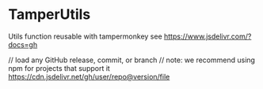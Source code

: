 # TamperUtils
Utils function reusable with tampermonkey
see https://www.jsdelivr.com/?docs=gh

// load any GitHub release, commit, or branch
// note: we recommend using npm for projects that support it
https://cdn.jsdelivr.net/gh/user/repo@version/file
